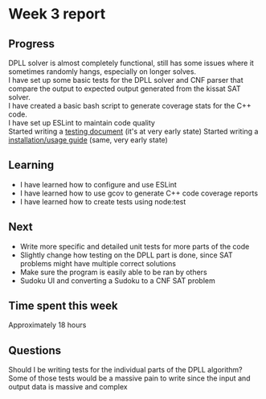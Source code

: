 # Week 3 report

## Progress
DPLL solver is almost completely functional, still has some issues where it sometimes randomly hangs, especially on longer solves.  
I have set up some basic tests for the DPLL solver and CNF parser that compare the output to expected output generated from the kissat SAT solver.  
I have created a basic bash script to generate coverage stats for the C++ code.  
I have set up ESLint to maintain code quality  
Started writing a [testing document](./testing%20document.md) (it's at very early state)
Started writing a [installation/usage guide](./guide.md) (same, very early state)

## Learning
* I have learned how to configure and use ESLint
* I have learned how to use gcov to generate C++ code coverage reports
* I have learned how to create tests using node:test

## Next
* Write more specific and detailed unit tests for more parts of the code
* Slightly change how testing on the DPLL part is done, since SAT problems might have multiple correct solutions
* Make sure the program is easily able to be ran by others
* Sudoku UI and converting a Sudoku to a CNF SAT problem

## Time spent this week
Approximately 18 hours

## Questions
Should I be writing tests for the individual parts of the DPLL algorithm?
Some of those tests would be a massive pain to write since the input and output data is massive and complex